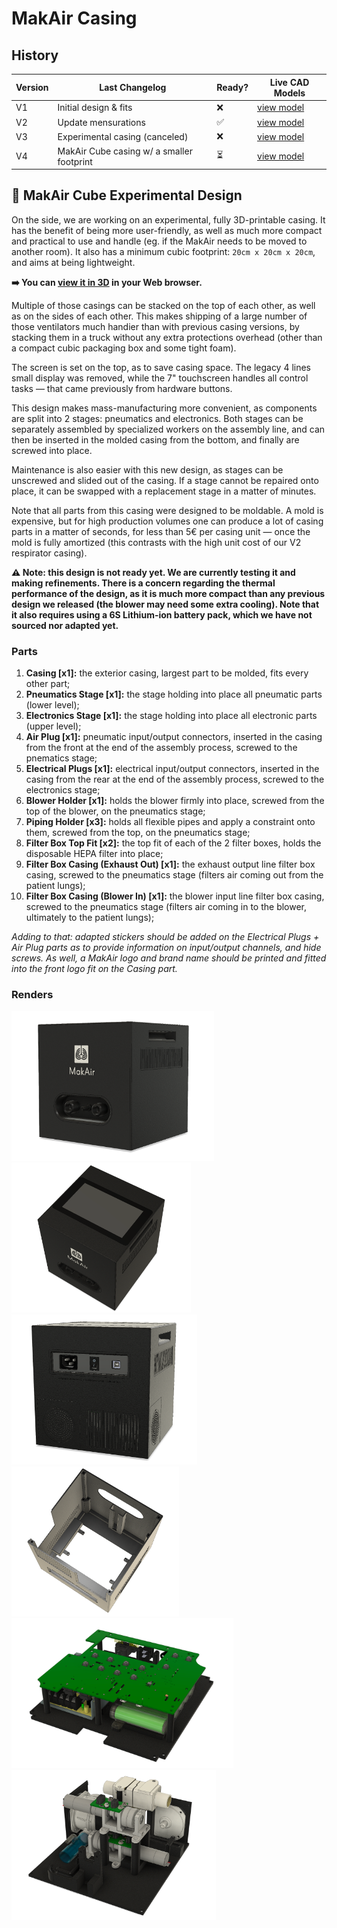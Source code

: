 # MakAir Casing

## History

| Version | Last Changelog | Ready? | Live CAD Models |
| ------- | -------------- | ------ | --------------- |
| V1 | Initial design & fits | ❌ | [view model](https://a360.co/2JyIU9P)
| V2 | Update mensurations | ✅ | [view model](https://a360.co/2RlnfGp)
| V3 | Experimental casing (canceled) | ❌ | [view model](https://a360.co/2BoKPgj)
| V4 | MakAir Cube casing w/ a smaller footprint | ⏳ | [view model](https://a360.co/2RHpseW)

## 🧪 MakAir Cube Experimental Design

On the side, we are working on an experimental, fully 3D-printable casing. It has the benefit of being more user-friendly, as well as much more compact and practical to use and handle (eg. if the MakAir needs to be moved to another room). It also has a minimum cubic footprint: `20cm x 20cm x 20cm`, and aims at being lightweight.

**➡️ You can [view it in 3D](https://a360.co/2RHpseW) in your Web browser.**

Multiple of those casings can be stacked on the top of each other, as well as on the sides of each other. This makes shipping of a large number of those ventilators much handier than with previous casing versions, by stacking them in a truck without any extra protections overhead (other than a compact cubic packaging box and some tight foam).

The screen is set on the top, as to save casing space. The legacy 4 lines small display was removed, while the 7" touchscreen handles all control tasks — that came previously from hardware buttons.

This design makes mass-manufacturing more convenient, as components are split into 2 stages: pneumatics and electronics. Both stages can be separately assembled by specialized workers on  the assembly line, and can then be inserted in the molded casing from the bottom, and finally are screwed into place.

Maintenance is also easier with this new design, as stages can be unscrewed and slided out of the casing. If a stage cannot be repaired onto place, it can be swapped with a replacement stage in a matter of minutes.

Note that all parts from this casing were designed to be moldable. A mold is expensive, but for high production volumes one can produce a lot of casing parts in a matter of seconds, for less than 5€ per casing unit — once the mold is fully amortized (this contrasts with the high unit cost of our V2 respirator casing).

**⚠️ Note: this design is not ready yet. We are currently testing it and making refinements. There is a concern regarding the thermal performance of the design, as it is much more compact than any previous design we released (the blower may need some extra cooling). Note that it also requires using a 6S Lithium-ion battery pack, which we have not sourced nor adapted yet.**

### Parts

1. **Casing [x1]:** the exterior casing, largest part to be molded, fits every other part;
2. **Pneumatics Stage [x1]:** the stage holding into place all pneumatic parts (lower level);
3. **Electronics Stage [x1]:** the stage holding into place all electronic parts (upper level);
4. **Air Plug [x1]:** pneumatic input/output connectors, inserted in the casing from the front at the end of the assembly process, screwed to the pnematics stage;
5. **Electrical Plugs [x1]:** electrical input/output connectors, inserted in the casing from the rear at the end of the assembly process, screwed to the electronics stage;
6. **Blower Holder [x1]:** holds the blower firmly into place, screwed from the top of the blower, on the pneumatics stage;
7. **Piping Holder [x3]:** holds all flexible pipes and apply a constraint onto them, screwed from the top, on the pneumatics stage;
8. **Filter Box Top Fit [x2]:** the top fit of each of the 2 filter boxes, holds the disposable HEPA filter into place;
9. **Filter Box Casing (Exhaust Out) [x1]:** the exhaust output line filter box casing, screwed to the pneumatics stage (filters air coming out from the patient lungs);
10. **Filter Box Casing (Blower In) [x1]:** the blower input line filter box casing, screwed to the pneumatics stage (filters air coming in to the blower, ultimately to the patient lungs);

_Adding to that: adapted stickers should be added on the Electrical Plugs + Air Plug parts as to provide information on input/output channels, and hide screws. As well, a MakAir logo and brand name should be printed and fitted into the front logo fit on the Casing part._

### Renders

<p>
  <img alt="Experimental Casing Render" src="./res/schemes/Experimental/V4/Casing%20(Render%201).png" height="240">
  <img alt="Experimental Casing Render" src="./res/schemes/Experimental/V4/Casing%20(Render%202).png" height="240">
  <img alt="Experimental Casing Render" src="./res/schemes/Experimental/V4/Casing%20(Render%203).png" height="240">
  <img alt="Experimental Casing Render" src="./res/schemes/Experimental/V4/Casing%20(Render%204).png" height="240">
  <img alt="Experimental Casing Render" src="./res/schemes/Experimental/V4/Casing%20(Render%205).png" height="240">
  <img alt="Experimental Casing Render" src="./res/schemes/Experimental/V4/Casing%20(Render%206).png" height="240">
</p>
